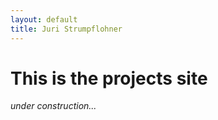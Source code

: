 ```yaml
---
layout: default
title: Juri Strumpflohner
---
```

# This is the projects site

_under construction..._